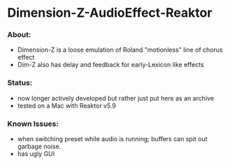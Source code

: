 # Dimension-Z-AudioEffect-Reaktor

### About: ###
* Dimension-Z is a loose emulation of Roland "motionless" line of chorus effect
* Dim-Z also has delay and feedback for early-Lexicon like effects

### Status: ###
* now longer actively developed but rather just put here as an archive
* tested on a Mac with Reaktor v5.9

### Known Issues: ###
* when switching preset while audio is running; buffers can spit out garbage noise.
* has ugly GUI
